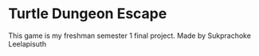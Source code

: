 # Turtle Dungeon Escape

This game is my freshman semester 1 final project.
Made by Sukprachoke Leelapisuth
